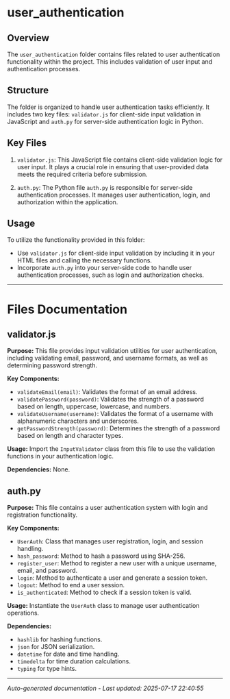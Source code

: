 # user_authentication

## Overview
The `user_authentication` folder contains files related to user authentication functionality within the project. This includes validation of user input and authentication processes.

## Structure
The folder is organized to handle user authentication tasks efficiently. It includes two key files: `validator.js` for client-side input validation in JavaScript and `auth.py` for server-side authentication logic in Python.

## Key Files
1. `validator.js`: This JavaScript file contains client-side validation logic for user input. It plays a crucial role in ensuring that user-provided data meets the required criteria before submission.
   
2. `auth.py`: The Python file `auth.py` is responsible for server-side authentication processes. It manages user authentication, login, and authorization within the application.

## Usage
To utilize the functionality provided in this folder:
- Use `validator.js` for client-side input validation by including it in your HTML files and calling the necessary functions.
- Incorporate `auth.py` into your server-side code to handle user authentication processes, such as login and authorization checks.

---

# Files Documentation

## validator.js

**Purpose:** This file provides input validation utilities for user authentication, including validating email, password, and username formats, as well as determining password strength.

**Key Components:**
- `validateEmail(email)`: Validates the format of an email address.
- `validatePassword(password)`: Validates the strength of a password based on length, uppercase, lowercase, and numbers.
- `validateUsername(username)`: Validates the format of a username with alphanumeric characters and underscores.
- `getPasswordStrength(password)`: Determines the strength of a password based on length and character types.

**Usage:** Import the `InputValidator` class from this file to use the validation functions in your authentication logic.

**Dependencies:** None.

## auth.py

**Purpose:** This file contains a user authentication system with login and registration functionality.

**Key Components:**
- `UserAuth`: Class that manages user registration, login, and session handling.
- `hash_password`: Method to hash a password using SHA-256.
- `register_user`: Method to register a new user with a unique username, email, and password.
- `login`: Method to authenticate a user and generate a session token.
- `logout`: Method to end a user session.
- `is_authenticated`: Method to check if a session token is valid.

**Usage:** Instantiate the `UserAuth` class to manage user authentication operations.

**Dependencies:** 
- `hashlib` for hashing functions.
- `json` for JSON serialization.
- `datetime` for date and time handling.
- `timedelta` for time duration calculations.
- `typing` for type hints.

---
*Auto-generated documentation - Last updated: 2025-07-17 22:40:55*
